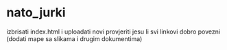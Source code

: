 # nato_jurki

izbrisati index.html i uploadati novi
provjeriti jesu li svi linkovi dobro povezni (dodati mape sa slikama i drugim dokumentima)
